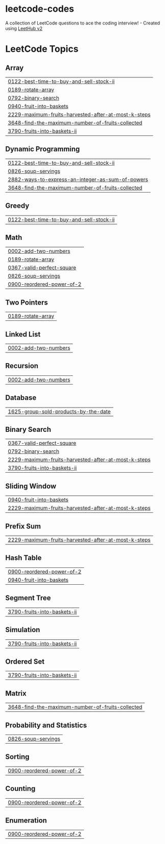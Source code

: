 # leetcode-codes
A collection of LeetCode questions to ace the coding interview! - Created using [LeetHub v2](https://github.com/arunbhardwaj/LeetHub-2.0)

<!---LeetCode Topics Start-->
# LeetCode Topics
## Array
|  |
| ------- |
| [0122-best-time-to-buy-and-sell-stock-ii](https://github.com/laharilaharika/leetcode-codes/tree/master/0122-best-time-to-buy-and-sell-stock-ii) |
| [0189-rotate-array](https://github.com/laharilaharika/leetcode-codes/tree/master/0189-rotate-array) |
| [0792-binary-search](https://github.com/laharilaharika/leetcode-codes/tree/master/0792-binary-search) |
| [0940-fruit-into-baskets](https://github.com/laharilaharika/leetcode-codes/tree/master/0940-fruit-into-baskets) |
| [2229-maximum-fruits-harvested-after-at-most-k-steps](https://github.com/laharilaharika/leetcode-codes/tree/master/2229-maximum-fruits-harvested-after-at-most-k-steps) |
| [3648-find-the-maximum-number-of-fruits-collected](https://github.com/laharilaharika/leetcode-codes/tree/master/3648-find-the-maximum-number-of-fruits-collected) |
| [3790-fruits-into-baskets-ii](https://github.com/laharilaharika/leetcode-codes/tree/master/3790-fruits-into-baskets-ii) |
## Dynamic Programming
|  |
| ------- |
| [0122-best-time-to-buy-and-sell-stock-ii](https://github.com/laharilaharika/leetcode-codes/tree/master/0122-best-time-to-buy-and-sell-stock-ii) |
| [0826-soup-servings](https://github.com/laharilaharika/leetcode-codes/tree/master/0826-soup-servings) |
| [2882-ways-to-express-an-integer-as-sum-of-powers](https://github.com/laharilaharika/leetcode-codes/tree/master/2882-ways-to-express-an-integer-as-sum-of-powers) |
| [3648-find-the-maximum-number-of-fruits-collected](https://github.com/laharilaharika/leetcode-codes/tree/master/3648-find-the-maximum-number-of-fruits-collected) |
## Greedy
|  |
| ------- |
| [0122-best-time-to-buy-and-sell-stock-ii](https://github.com/laharilaharika/leetcode-codes/tree/master/0122-best-time-to-buy-and-sell-stock-ii) |
## Math
|  |
| ------- |
| [0002-add-two-numbers](https://github.com/laharilaharika/leetcode-codes/tree/master/0002-add-two-numbers) |
| [0189-rotate-array](https://github.com/laharilaharika/leetcode-codes/tree/master/0189-rotate-array) |
| [0367-valid-perfect-square](https://github.com/laharilaharika/leetcode-codes/tree/master/0367-valid-perfect-square) |
| [0826-soup-servings](https://github.com/laharilaharika/leetcode-codes/tree/master/0826-soup-servings) |
| [0900-reordered-power-of-2](https://github.com/laharilaharika/leetcode-codes/tree/master/0900-reordered-power-of-2) |
## Two Pointers
|  |
| ------- |
| [0189-rotate-array](https://github.com/laharilaharika/leetcode-codes/tree/master/0189-rotate-array) |
## Linked List
|  |
| ------- |
| [0002-add-two-numbers](https://github.com/laharilaharika/leetcode-codes/tree/master/0002-add-two-numbers) |
## Recursion
|  |
| ------- |
| [0002-add-two-numbers](https://github.com/laharilaharika/leetcode-codes/tree/master/0002-add-two-numbers) |
## Database
|  |
| ------- |
| [1625-group-sold-products-by-the-date](https://github.com/laharilaharika/leetcode-codes/tree/master/1625-group-sold-products-by-the-date) |
## Binary Search
|  |
| ------- |
| [0367-valid-perfect-square](https://github.com/laharilaharika/leetcode-codes/tree/master/0367-valid-perfect-square) |
| [0792-binary-search](https://github.com/laharilaharika/leetcode-codes/tree/master/0792-binary-search) |
| [2229-maximum-fruits-harvested-after-at-most-k-steps](https://github.com/laharilaharika/leetcode-codes/tree/master/2229-maximum-fruits-harvested-after-at-most-k-steps) |
| [3790-fruits-into-baskets-ii](https://github.com/laharilaharika/leetcode-codes/tree/master/3790-fruits-into-baskets-ii) |
## Sliding Window
|  |
| ------- |
| [0940-fruit-into-baskets](https://github.com/laharilaharika/leetcode-codes/tree/master/0940-fruit-into-baskets) |
| [2229-maximum-fruits-harvested-after-at-most-k-steps](https://github.com/laharilaharika/leetcode-codes/tree/master/2229-maximum-fruits-harvested-after-at-most-k-steps) |
## Prefix Sum
|  |
| ------- |
| [2229-maximum-fruits-harvested-after-at-most-k-steps](https://github.com/laharilaharika/leetcode-codes/tree/master/2229-maximum-fruits-harvested-after-at-most-k-steps) |
## Hash Table
|  |
| ------- |
| [0900-reordered-power-of-2](https://github.com/laharilaharika/leetcode-codes/tree/master/0900-reordered-power-of-2) |
| [0940-fruit-into-baskets](https://github.com/laharilaharika/leetcode-codes/tree/master/0940-fruit-into-baskets) |
## Segment Tree
|  |
| ------- |
| [3790-fruits-into-baskets-ii](https://github.com/laharilaharika/leetcode-codes/tree/master/3790-fruits-into-baskets-ii) |
## Simulation
|  |
| ------- |
| [3790-fruits-into-baskets-ii](https://github.com/laharilaharika/leetcode-codes/tree/master/3790-fruits-into-baskets-ii) |
## Ordered Set
|  |
| ------- |
| [3790-fruits-into-baskets-ii](https://github.com/laharilaharika/leetcode-codes/tree/master/3790-fruits-into-baskets-ii) |
## Matrix
|  |
| ------- |
| [3648-find-the-maximum-number-of-fruits-collected](https://github.com/laharilaharika/leetcode-codes/tree/master/3648-find-the-maximum-number-of-fruits-collected) |
## Probability and Statistics
|  |
| ------- |
| [0826-soup-servings](https://github.com/laharilaharika/leetcode-codes/tree/master/0826-soup-servings) |
## Sorting
|  |
| ------- |
| [0900-reordered-power-of-2](https://github.com/laharilaharika/leetcode-codes/tree/master/0900-reordered-power-of-2) |
## Counting
|  |
| ------- |
| [0900-reordered-power-of-2](https://github.com/laharilaharika/leetcode-codes/tree/master/0900-reordered-power-of-2) |
## Enumeration
|  |
| ------- |
| [0900-reordered-power-of-2](https://github.com/laharilaharika/leetcode-codes/tree/master/0900-reordered-power-of-2) |
<!---LeetCode Topics End-->